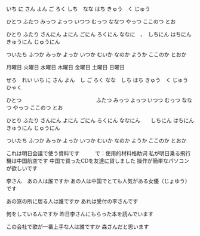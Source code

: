 いち
に
さん
よん
ご
ろく
しち　なな
はち
きゅう　く
じゅう


ひとつ
ふたつ
みっつ
よっつ
いつつ
むっつ
ななつ
やっつ
ここのつ
とお

ひとり
ふたり
さんにん
よにん
ごにん
ろくにん
ななに　、　しちにん
はちにん
きゅうにん
じゅうにん

ついたち
ふつか
みっか
よっか
いつか
むいか
なのか
ようか
ここのか
とおか

月曜日
火曜日
水曜日
木曜日
金曜日
土曜日
日曜日


ぜろ　れい
いち
に
さん
よん　し
ご
ろく
なな　しち
はち
きゅう　く
じゅう
ひゃく

ひとつ　　　　　　　　　　　　　　
ふたつ
みっつ
よっつ
いつつ
むっつ
ななつ
やっつ
ここのつ
とお

ひとり
ふたり
さんにん
よにん
ごにん
ろくにん
ななにん　　しちにん
はちにん
きゅうにん
じゅうにん

ついたち
ふつか
みっか
よっか
いつか
むいか
なのか
ようか
ここのか
とおか

これは明日会議で使う資料です　　　で：使用的材料格助词
私が明日乗る飛行機は中国航空です
中国で買ったCDを友達に貸しました
操作が簡単なパソコンが欲しいです

李さん　あの人は誰ですか
あの人は中国でとても人気がある女優（じょゆう）です

あの窓の所に居る人は誰ですか
あれは受付の李さんです

何をしているんですか
昨日李さんにもらった本を読んでいます

この会社で歌が一番上手な人は誰ですか
森さんだと思います

